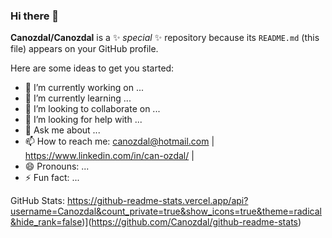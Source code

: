 ### Hi there 👋


**Canozdal/Canozdal** is a ✨ _special_ ✨ repository because its `README.md` (this file) appears on your GitHub profile.

Here are some ideas to get you started:

- 🔭 I’m currently working on ...
- 🌱 I’m currently learning ...
- 👯 I’m looking to collaborate on ...
- 🤔 I’m looking for help with ...
- 💬 Ask me about ...
- 📫 How to reach me: canozdal@hotmail.com | https://www.linkedin.com/in/can-ozdal/  | 
- 😄 Pronouns: ...
- ⚡ Fun fact: ...

GitHub Stats:
https://github-readme-stats.vercel.app/api?username=Canozdal&count_private=true&show_icons=true&theme=radical&hide_rank=false)](https://github.com/Canozdal/github-readme-stats)
